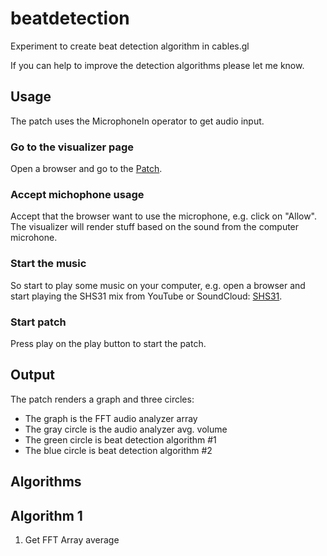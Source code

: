 # beatdetection
Experiment to create beat detection algorithm in cables.gl

If you can help to improve the detection algorithms please let me know.

## Usage

The patch uses the MicrophoneIn operator to get audio input.

### Go to the visualizer page 
Open a browser and go to the [Patch](https://cables.gl/p/2ESFH8).

### Accept michophone usage
Accept that the browser want to use the microphone, e.g. click on "Allow". 
The visualizer will render stuff based on the sound from the computer microhone.

### Start the music
So start to play some music on your computer, e.g. open a browser and start playing the SHS31 mix from YouTube or SoundCloud:
[SHS31](https://soundcloud.com/rafaelcalazans/shs-31-lady-starlight-x-rodhad-x-speedy-j-live-160k/).

### Start patch
Press play on the play button to start the patch.

## Output
The patch renders a graph and three circles:
- The graph is the FFT audio analyzer array
- The gray circle is the audio analyzer avg. volume
- The green circle is beat detection algorithm #1
- The blue circle is beat detection algorithm #2

## Algorithms

## Algorithm 1

1) Get FFT Array average 








